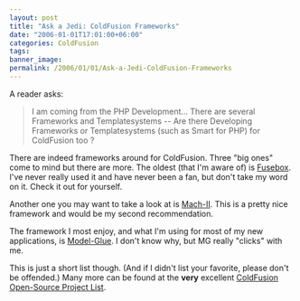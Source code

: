 ```yaml
---
layout: post
title: "Ask a Jedi: ColdFusion Frameworks"
date: "2006-01-01T17:01:00+06:00"
categories: ColdFusion 
tags: 
banner_image: 
permalink: /2006/01/01/Ask-a-Jedi-ColdFusion-Frameworks
---
```


A reader asks:

<blockquote>
I am coming from the PHP Development... There are several Frameworks and Templatesystems -- Are there Developing Frameworks or Templatesystems (such as Smart for PHP) for ColdFusion too ?
</blockquote>

There are indeed frameworks around for ColdFusion. Three "big ones" come to mind but there are more. The oldest (that I'm aware of) is <a href="http://www.fusebox.org/">Fusebox</a>. I've never really used it and have never been a fan, but don't take my word on it. Check it out for yourself. 

Another one you may want to take a look at is <a href="http://www.mach-ii.com/">Mach-II</a>. This is a pretty nice framework and would be my second recommendation.

The framework I most enjoy, and what I'm using for most of my new applications, is <a href="http://www.model-glue.com">Model-Glue</a>. I don't know why, but MG really "clicks" with me. 

This is just a short list though. (And if I didn't list your favorite, please don't be offended.) Many more can be found at the <b>very</b> excellent <a href="http://www.remotesynthesis.com/blog/index.cfm/2005/11/1/ColdFusion-OpenSource-Project-List">ColdFusion Open-Source Project List</a>.